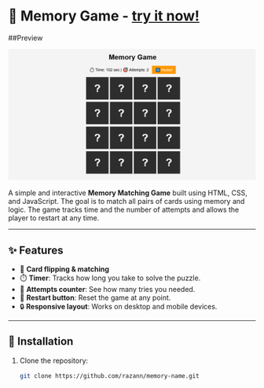 # 🧠 Memory Game - [try it now!](https://razannbudair.github.io/memory-game/)

##Preview

![Game Screenshot](https://github.com/razannbudair/memory-game/blob/main/secreenshot.png)

A simple and interactive **Memory Matching Game** built using HTML, CSS, and JavaScript. The goal is to match all pairs of cards using memory and logic. The game tracks time and the number of attempts and allows the player to restart at any time.

---

## ✨ Features

- 🧩 **Card flipping & matching**
- ⏱️ **Timer**: Tracks how long you take to solve the puzzle.
- 🎯 **Attempts counter**: See how many tries you needed.
- 🔁 **Restart button**: Reset the game at any point.
- 🔒 **Responsive layout**: Works on desktop and mobile devices.

---

## 🚀 Installation

1. Clone the repository:
   ```bash
   git clone https://github.com/razann/memory-name.git

